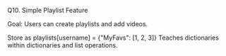 Q10. Simple Playlist Feature

Goal: Users can create playlists and add videos.

Store as playlists[username] = {"MyFavs": [1, 2, 3]}
Teaches dictionaries within dictionaries and list operations.